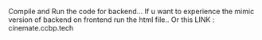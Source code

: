 Compile and Run the code for backend...
If u want to experience the mimic version of backend on frontend run the html file..
Or this LINK : cinemate.ccbp.tech
